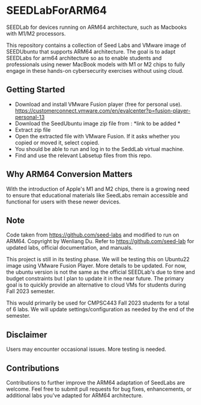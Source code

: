 # SEEDLabForARM64
SEEDLab for devices running on ARM64 architecture, such as Macbooks with M1/M2 processors.

This repository contains a collection of Seed Labs and VMware image of SEEDUbuntu that supports ARM64 architecture. The goal is to adapt SEEDLabs for arm64 architecture so as to enable students and professionals using newer MacBook models with M1 or M2 chips to fully engage in these hands-on cybersecurity exercises without using cloud. 

## Getting Started
+ Download and install VMware Fusion player (free for personal use). https://customerconnect.vmware.com/en/evalcenter?p=fusion-player-personal-13
+ Download the SeedUbuntu image zip file from : *link to be added *
+ Extract zip file
+ Open the extracted file with VMware Fusion. If it asks whether you copied or moved it, select copied.
+ You should be able to run and log in to the SeddLab virtual machine.
+ Find and use the relevant Labsetup files from this repo.

  
## Why ARM64 Conversion Matters
With the introduction of Apple's M1 and M2 chips, there is a growing need to ensure that educational materials like SeedLabs remain accessible and functional for users with these newer devices. 


## Note
Code taken from https://github.com/seed-labs and modified to run on ARM64.
Copyright by Wenliang Du.
Refer to https://github.com/seed-lab for updated labs, official documentation, and manuals.

This project is still in its testing phase. We will be testing this on Ubuntu22 image using VMware Fusion Player. More details to be updated. For now, the ubuntu version is not the same as the official SEEDLab's due to time and budget constraints but I plan to update it in the near future. The primary goal is to quickly provide an alternative to cloud VMs for students during Fall 2023 semester.

This would primarily be used for CMPSC443 Fall 2023 students for a total of 6 labs. We will update settings/configuration as needed by the end of the semester.

## Disclaimer
Users may encounter occasional issues. More testing is needed. 
## Contributions
Contributions to further improve the ARM64 adaptation of SeedLabs are welcome. Feel free to submit pull requests for bug fixes, enhancements, or additional labs you've adapted for ARM64 architecture.
